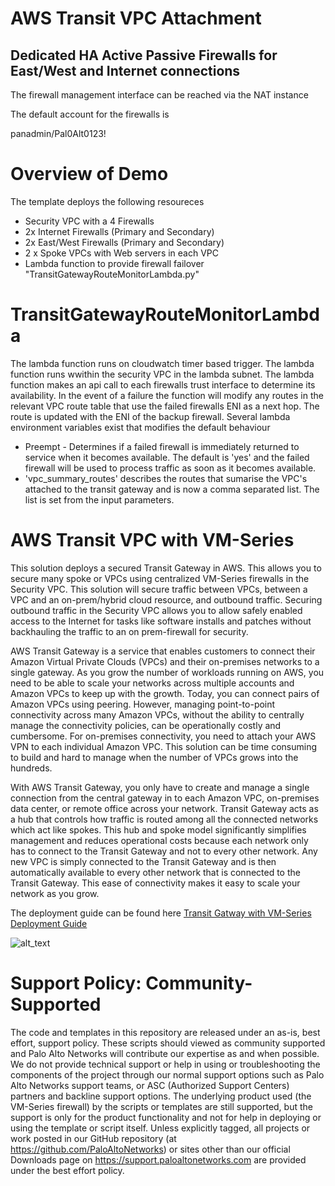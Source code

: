 # AWS Transit VPC Attachment
## Dedicated HA Active Passive Firewalls for East/West and Internet connections


The firewall management interface can be reached via the NAT instance

The default account for the firewalls is

panadmin/Pal0Alt0123!

# Overview of Demo

The template deploys the following resoureces
- Security VPC with a 4 Firewalls
- 2x Internet Firewalls (Primary and Secondary)
- 2x East/West Firewalls (Primary and Secondary)
- 2 x Spoke VPCs with Web servers in each VPC
- Lambda function to provide firewall failover "TransitGatewayRouteMonitorLambda.py" 

# TransitGatewayRouteMonitorLambda

The lambda function runs on cloudwatch timer based trigger.   The lambda function runs wwithin the security VPC in the lambda subnet. 
The lambda function makes an api call to each firewalls trust interface to determine its availability.  In the event of a failure the function will modify any routes in the relevant VPC route table that use the failed firewalls ENI as a next hop.  The route is updated with the ENI of the backup firewall. 
Several lambda environment variables exist that modifies the default behaviour 

- Preempt - Determines if a failed firewall is immediately returned to service when it becomes available. The default is 'yes' and the failed firewall will be used to process traffic as soon as it becomes available.
- 'vpc_summary_routes' describes the routes that sumarise the VPC's attached to the transit gateway and is now a comma separated list.  The list is set from the input parameters.

# AWS Transit VPC with VM-Series

This solution deploys a secured Transit Gateway in AWS.  This allows you to secure many spoke or VPCs using centralized VM-Series firewalls in the Security VPC.   This solution will secure traffic between VPCs, between a VPC and an on-prem/hybrid cloud resource, and outbound traffic.  Securing outbound traffic in the Security VPC allows you to allow safely enabled access to the Internet for tasks like software installs and patches without backhauling the traffic to an on prem-firewall for security.

AWS Transit Gateway is a service that enables customers to connect their Amazon Virtual Private Clouds (VPCs) and their on-premises networks to a single gateway. As you grow the number of workloads running on AWS, you need to be able to scale your networks across multiple accounts and Amazon VPCs to keep up with the growth. Today, you can connect pairs of Amazon VPCs using peering. However, managing point-to-point connectivity across many Amazon VPCs, without the ability to centrally manage the connectivity policies, can be operationally costly and cumbersome. For on-premises connectivity, you need to attach your AWS VPN to each individual Amazon VPC. This solution can be time consuming to build and hard to manage when the number of VPCs grows into the hundreds.

With AWS Transit Gateway, you only have to create and manage a single connection from the central gateway in to each Amazon VPC, on-premises data center, or remote office across your network. Transit Gateway acts as a hub that controls how traffic is routed among all the connected networks which act like spokes. This hub and spoke model significantly simplifies management and reduces operational costs because each network only has to connect to the Transit Gateway and not to every other network. Any new VPC is simply connected to the Transit Gateway and is then automatically available to every other network that is connected to the Transit Gateway. This ease of connectivity makes it easy to scale your network as you grow.


The deployment guide can be found here [Transit Gatway with VM-Series Deployment Guide](https://github.com/wwce/aws-cft/blob/master/AWS-Ref-Architecture/East-West-VPC-Attachments/documentation/AWS_TGW_Direct_Attach_deployment_guide-v2.pdf?raw=true)

![alt_text](https://github.com/wwce/aws-cft/blob/master/AWS-Ref-Architecture/Dedicated-Firewalls-VPC-Attached/documentation/images/Dedicated-FW-Direct-Attach-VPC.png "topology")


# Support Policy: Community-Supported
The code and templates in this repository are released under an as-is, best effort, support policy. These scripts should viewed as community supported and Palo Alto Networks will contribute our expertise as and when possible. We do not provide technical support or help in using or troubleshooting the components of the project through our normal support options such as Palo Alto Networks support teams, or ASC (Authorized Support Centers) partners and backline support options. The underlying product used (the VM-Series firewall) by the scripts or templates are still supported, but the support is only for the product functionality and not for help in deploying or using the template or script itself. Unless explicitly tagged, all projects or work posted in our GitHub repository (at https://github.com/PaloAltoNetworks) or sites other than our official Downloads page on https://support.paloaltonetworks.com are provided under the best effort policy.


